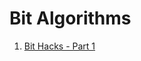 # Bit Algorithms

1. [Bit Hacks - Part 1]


[Bit Hacks - Part 1]: https://github.com/chinchponkli/bit-algorithms/wiki/Bit-Hacks---Part-1
